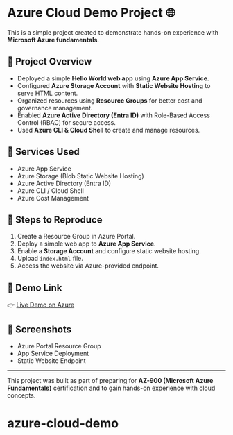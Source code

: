 # Azure Cloud Demo Project 🌐

This is a simple project created to demonstrate hands-on experience with **Microsoft Azure fundamentals**.  

## 🔹 Project Overview
- Deployed a simple **Hello World web app** using **Azure App Service**.  
- Configured **Azure Storage Account** with **Static Website Hosting** to serve HTML content.  
- Organized resources using **Resource Groups** for better cost and governance management.  
- Enabled **Azure Active Directory (Entra ID)** with Role-Based Access Control (RBAC) for secure access.  
- Used **Azure CLI & Cloud Shell** to create and manage resources.  

## 🔹 Services Used
- Azure App Service  
- Azure Storage (Blob Static Website Hosting)  
- Azure Active Directory (Entra ID)  
- Azure CLI / Cloud Shell  
- Azure Cost Management  

## 🔹 Steps to Reproduce
1. Create a Resource Group in Azure Portal.  
2. Deploy a simple web app to **Azure App Service**.  
3. Enable a **Storage Account** and configure static website hosting.  
4. Upload `index.html` file.  
5. Access the website via Azure-provided endpoint.  

## 🔹 Demo Link
👉 [Live Demo on Azure](YOUR_AZURE_LINK_HERE)  

## 🔹 Screenshots
- Azure Portal Resource Group  
- App Service Deployment  
- Static Website Endpoint  

---

This project was built as part of preparing for **AZ-900 (Microsoft Azure Fundamentals)** certification and to gain hands-on experience with cloud concepts.

# azure-cloud-demo
